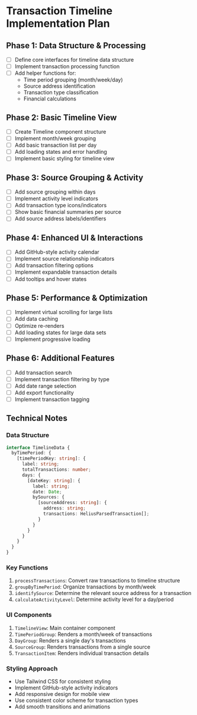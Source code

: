 # Transaction Timeline Implementation Plan

## Phase 1: Data Structure & Processing
- [ ] Define core interfaces for timeline data structure
- [ ] Implement transaction processing function
- [ ] Add helper functions for:
  - Time period grouping (month/week/day)
  - Source address identification
  - Transaction type classification
  - Financial calculations

## Phase 2: Basic Timeline View
- [ ] Create Timeline component structure
- [ ] Implement month/week grouping
- [ ] Add basic transaction list per day
- [ ] Add loading states and error handling
- [ ] Implement basic styling for timeline view

## Phase 3: Source Grouping & Activity
- [ ] Add source grouping within days
- [ ] Implement activity level indicators
- [ ] Add transaction type icons/indicators
- [ ] Show basic financial summaries per source
- [ ] Add source address labels/identifiers

## Phase 4: Enhanced UI & Interactions
- [ ] Add GitHub-style activity calendar
- [ ] Implement source relationship indicators
- [ ] Add transaction filtering options
- [ ] Implement expandable transaction details
- [ ] Add tooltips and hover states

## Phase 5: Performance & Optimization
- [ ] Implement virtual scrolling for large lists
- [ ] Add data caching
- [ ] Optimize re-renders
- [ ] Add loading states for large data sets
- [ ] Implement progressive loading

## Phase 6: Additional Features
- [ ] Add transaction search
- [ ] Implement transaction filtering by type
- [ ] Add date range selection
- [ ] Add export functionality
- [ ] Implement transaction tagging

## Technical Notes

### Data Structure
```typescript
interface TimelineData {
  byTimePeriod: {
    [timePeriodKey: string]: {
      label: string;
      totalTransactions: number;
      days: {
        [dateKey: string]: {
          label: string;
          date: Date;
          bySources: {
            [sourceAddress: string]: {
              address: string;
              transactions: HeliusParsedTransaction[];
            }
          }
        }
      }
    }
  }
}
```

### Key Functions
1. `processTransactions`: Convert raw transactions to timeline structure
2. `groupByTimePeriod`: Organize transactions by month/week
3. `identifySource`: Determine the relevant source address for a transaction
4. `calculateActivityLevel`: Determine activity level for a day/period

### UI Components
1. `TimelineView`: Main container component
2. `TimePeriodGroup`: Renders a month/week of transactions
3. `DayGroup`: Renders a single day's transactions
4. `SourceGroup`: Renders transactions from a single source
5. `TransactionItem`: Renders individual transaction details

### Styling Approach
- Use Tailwind CSS for consistent styling
- Implement GitHub-style activity indicators
- Add responsive design for mobile view
- Use consistent color scheme for transaction types
- Add smooth transitions and animations 